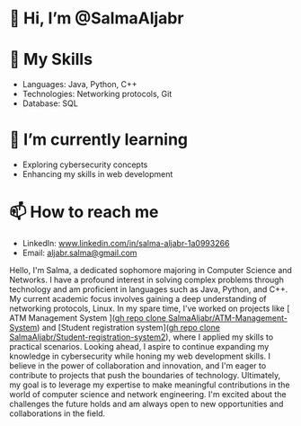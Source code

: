 # 👋 Hi, I’m @SalmaAljabr

# 🚀 My Skills
- Languages: Java, Python, C++
- Technologies: Networking protocols, Git
- Database: SQL

# 🌱 I’m currently learning
-  Exploring cybersecurity concepts
-   Enhancing my skills in web development

# 📫 How to reach me
-  LinkedIn: www.linkedin.com/in/salma-aljabr-1a0993266
-   Email: aljabr.salma@gmail.com


Hello, I'm Salma, a dedicated sophomore majoring in Computer Science and Networks. 
I have a profound interest in solving complex problems through technology and am proficient in languages such as Java, Python, and C++. 
My current academic focus involves gaining a deep understanding of networking protocols, Linux. 
In my spare time, I've worked on projects like [ ATM Management System ]([gh repo clone SalmaAljabr/ATM-Management-System](https://github.com/SalmaAljabr/ATM-Management-System.git)) and [Student registration system]([gh repo clone SalmaAljabr/Student-registration-system2](https://github.com/SalmaAljabr/Student-registration-system.git)), where I applied my skills to practical scenarios. 
Looking ahead, I aspire to continue expanding my knowledge in cybersecurity while honing my web development skills. 
I believe in the power of collaboration and innovation, and I'm eager to contribute to projects that push the boundaries of technology. 
Ultimately, my goal is to leverage my expertise to make meaningful contributions in the world of computer science and network engineering. 
I'm excited about the challenges the future holds and am always open to new opportunities and collaborations in the field.


